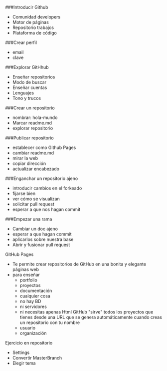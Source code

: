 ###Introducir Github

- Comunidad developers
- Motor de páginas
- Repositorio trabajos
- Plataforma de código

###Crear perfil
- email
- clave

###Explorar GitHhub
- Enseñar repositorios
- Modo de buscar
- Enseñar cuentas
- Lenguajes
- Tono y trucos

###Crear un repositorio
- nombrar: hola-mundo
- Marcar readme.md
- explorar repositorio

###Publicar repositorio
- establecer como Github Pages
- cambiar readme.md
- mirar la web
- copiar dirección
- actualizar encabezado

###Enganchar un repositorio ajeno
- introducir cambios en el forkeado
- fijarse bien 
- ver cómo se visualizan
- solicitar pull request
- esperar a que nos hagan commit

###Empezar una rama
- Cambiar un doc ajeno
- esperar a que hagan commit
- aplicarlos sobre nuestra base
- Abrir y fusionar pull request

GitHub Pages
- Te permite crear repositorios de GitHub en una bonita y elegante páginas web 
- para enseñar
	- portfolio
	- proyectos
	- documentación
	- cualquier cosa
	- no hay BD
	- ni servidores
	- ni necesitas apenas Html
GitHub "sirve" todos los proyectos que tienes desde una URL que se genera automáticamente cuando creas un repositorio con tu nombre
	- usuario
	- organización

Ejercicio en repositorio
- Settings
- Convertir MasterBranch
- Elegir tema
